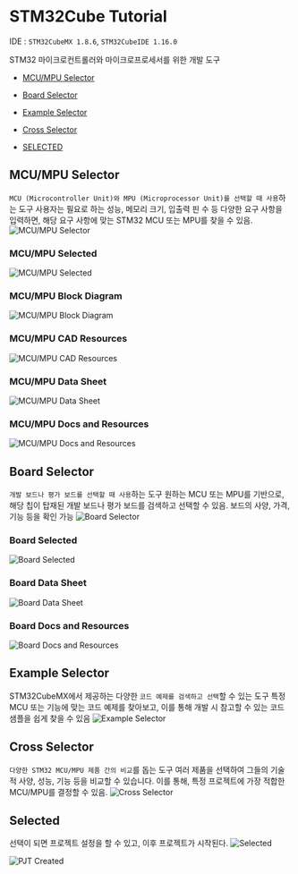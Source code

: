 # STM32Cube Tutorial
IDE : `STM32CubeMX 1.8.6`, `STM32CubeIDE 1.16.0`

STM32 마이크로컨트롤러와 마이크로프로세서를 위한 개발 도구

- [MCU/MPU Selector](#mcumpu-selector)
- [Board Selector](#board-selector)
- [Example Selector](#example-selector)
- [Cross Selector](#cross-selector)

- [SELECTED](#selected)

## MCU/MPU Selector
`MCU (Microcontroller Unit)와 MPU (Microprocessor Unit)를 선택할 때 사용`하는 도구
사용자는 필요로 하는 성능, 메모리 크기, 입출력 핀 수 등 다양한 요구 사항을 입력하면, 해당 요구 사항에 맞는 STM32 MCU 또는 MPU를 찾을 수 있음.
![MCU/MPU Selector](./images/MCU&MPU%20Selector.JPG)

### MCU/MPU Selected
![MCU/MPU Selected](./images/MCU&MPU%20Selected.JPG)
### MCU/MPU Block Diagram
![MCU/MPU Block Diagram](./images/MCU&MPU%20Block%20Diagram.JPG)
### MCU/MPU CAD Resources
![MCU/MPU CAD Resources](./images/MCU&MPU%20CAD%20Resources.JPG)
### MCU/MPU Data Sheet
![MCU/MPU Data Sheet](./images/MCU&MPU%20Datasheet.JPG)
### MCU/MPU Docs and Resources
![MCU/MPU Docs and Resources](./images/MCU&MPU%20Docs&Resources.JPG)

## Board Selector
`개발 보드나 평가 보드를 선택할 때 사용`하는 도구
원하는 MCU 또는 MPU를 기반으로, 해당 칩이 탑재된 개발 보드나 평가 보드를 검색하고 선택할 수 있음. 
보드의 사양, 가격, 기능 등을 확인 가능
![Board Selector](./images/Board%20Selector.JPG)

### Board Selected
![Board Selected](./images/Board%20Selected.JPG)
### Board Data Sheet
![Board Data Sheet](./images/Board%20Datasheet.JPG)
### Board Docs and Resources
![Board Docs and Resources](./images/Board%20Docs&Resources.JPG)

## Example Selector
STM32CubeMX에서 제공하는 다양한 `코드 예제를 검색하고 선택`할 수 있는 도구
특정 MCU 또는 기능에 맞는 코드 예제를 찾아보고, 이를 통해 개발 시 참고할 수 있는 코드 샘플을 쉽게 찾을 수 있음
![Example Selector](./images/Example%20Selector.jpg)

## Cross Selector
`다양한 STM32 MCU/MPU 제품 간의 비교`를 돕는 도구
여러 제품을 선택하여 그들의 기술적 사양, 성능, 기능 등을 비교할 수 있습니다. 이를 통해, 특정 프로젝트에 가장 적합한 MCU/MPU를 결정할 수 있음.
![Cross Selector](./images/Cross%20Selector.jpg)

## Selected
선택이 되면 프로젝트 설정을 할 수 있고, 이후 프로젝트가 시작된다.
![Selected](./images/SELECTED.jpg)

![PJT Created](./images/PJT%20Created.jpg)
